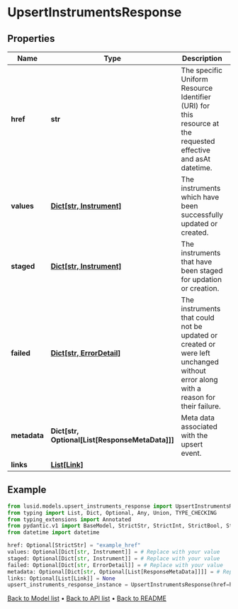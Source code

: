 # UpsertInstrumentsResponse

## Properties
Name | Type | Description | Notes
------------ | ------------- | ------------- | -------------
**href** | **str** | The specific Uniform Resource Identifier (URI) for this resource at the requested effective and asAt datetime. | [optional] 
**values** | [**Dict[str, Instrument]**](Instrument.md) | The instruments which have been successfully updated or created. | [optional] 
**staged** | [**Dict[str, Instrument]**](Instrument.md) | The instruments that have been staged for updation or creation. | [optional] 
**failed** | [**Dict[str, ErrorDetail]**](ErrorDetail.md) | The instruments that could not be updated or created or were left unchanged without error along with a reason for their failure. | [optional] 
**metadata** | **Dict[str, Optional[List[ResponseMetaData]]]** | Meta data associated with the upsert event. | [optional] 
**links** | [**List[Link]**](Link.md) |  | [optional] 
## Example

```python
from lusid.models.upsert_instruments_response import UpsertInstrumentsResponse
from typing import List, Dict, Optional, Any, Union, TYPE_CHECKING
from typing_extensions import Annotated
from pydantic.v1 import BaseModel, StrictStr, StrictInt, StrictBool, StrictFloat, StrictBytes, Field, validator, ValidationError, conlist, constr
from datetime import datetime

href: Optional[StrictStr] = "example_href"
values: Optional[Dict[str, Instrument]] = # Replace with your value
staged: Optional[Dict[str, Instrument]] = # Replace with your value
failed: Optional[Dict[str, ErrorDetail]] = # Replace with your value
metadata: Optional[Dict[str, Optional[List[ResponseMetaData]]]] = # Replace with your value
links: Optional[List[Link]] = None
upsert_instruments_response_instance = UpsertInstrumentsResponse(href=href, values=values, staged=staged, failed=failed, metadata=metadata, links=links)

```

[Back to Model list](../README.md#documentation-for-models) &#8226; [Back to API list](../README.md#documentation-for-api-endpoints) &#8226; [Back to README](../README.md)

